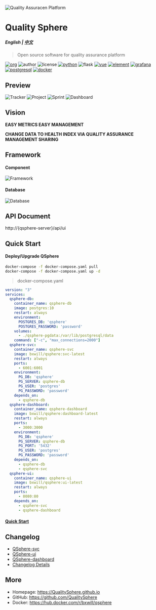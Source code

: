 ![Quality Assuracen Platform](https://qualitysphere.github.io/images/qap.png)

# Quality Sphere

##### English | [中文](README.cn.md)

> Open source software for quality assurance platform

[![org](https://img.shields.io/static/v1?style=for-the-badge&label=org&message=Truth%20%26%20Insurance%20Office&color=597ed9)](http://bx.baoxian-sz.com)
![author](https://img.shields.io/static/v1?style=for-the-badge&label=author&message=v.stone@163.com&color=blue)
![license](https://img.shields.io/github/license/QualitySphere/qsphere?style=for-the-badge)
[![python](https://img.shields.io/static/v1?style=for-the-badge&logo=python&label=Python&message=3.7&color=3776AB)](https://www.python.org)
![flask](https://img.shields.io/static/v1?style=for-the-badge&logo=Flask&label=flask&message=1.1.1&color=000000)
[![vue](https://img.shields.io/static/v1?style=for-the-badge&logo=Vue.js&label=Vue.js&message=2.6.11&color=4FC08D)](https://vuejs.org)
[![element](https://img.shields.io/static/v1?style=for-the-badge&logo=css3&label=element&message=2.13.0&color=579EF8)](https://element.eleme.cn)
[![grafana](https://img.shields.io/static/v1?style=for-the-badge&logo=Grafana&label=grafana&message=6.3.6&color=F46800)](https://grafana.com)
[![postgresql](https://img.shields.io/static/v1?style=for-the-badge&logo=PostgresQL&label=postgresql&message=10&color=336791)](https://www.postgresql.org)
[![docker](https://img.shields.io/static/v1?style=for-the-badge&logo=docker&label=docker&message=bxwill/qsphere&color=2496ED)](https://hub.docker.com/r/bxwill/qsphere)

## Preview

![Tracker](https://qualitysphere.github.io/images/tracker.png)
![Project](https://qualitysphere.github.io/images/project.png)
![Sprint](https://qualitysphere.github.io/images/sprint.png)
![Dashboard](https://qualitysphere.github.io/images/dashboard.png)

## Vision

**EASY METRICS EASY MANAGEMENT**

**CHANGE DATA TO HEALTH INDEX VIA QUALITY ASSURANCE MANAGEMENT SHARING**

## Framework

#### Component

![Framework](https://qualitysphere.github.io/images/framework.svg)

#### Database

![Database](https://qualitysphere.github.io/images/database.svg)

## API Document

http://{qsphere-server}/api/ui

## Quick Start

#### Deploy/Upgrade QSphere

```bash
docker-compose -f docker-compose.yaml pull
docker-compose -f docker-compose.yaml up -d
```

> docker-compose.yaml

```yaml
version: "3"
services:
  qsphere-db:
    container_name: qsphere-db
    image: postgres:10
    restart: always
    environment:
      POSTGRES_DB: 'qsphere'
      POSTGRES_PASSWORD: 'password'
    volumes:
      - ./qsphere-pgdata:/var/lib/postgresql/data
    command: ["-c", "max_connections=2000"]
  qsphere-svc:
    container_name: qsphere-svc
    image: bxwill/qsphere:svc-latest
    restart: always
    ports:
      - 6001:6001
    environment:
      PG_DB: 'qsphere'
      PG_SERVER: qsphere-db
      PG_USER: 'postgres'
      PG_PASSWORD: 'password'
    depends_on:
      - qsphere-db
  qsphere-dashboard:
    container_name: qsphere-dashboard
    image: bxwill/qsphere:dashboard-latest
    restart: always
    ports:
      - 3000:3000
    environment:
      PG_DB: 'qsphere'
      PG_SERVER: qsphere-db
      PG_PORT: '5432'
      PG_USER: 'postgres'
      PG_PASSWORD: 'password'
    depends_on:
      - qsphere-db
      - qsphere-svc
  qsphere-ui:
    container_name: qsphere-ui
    image: bxwill/qsphere:ui-latest
    restart: always
    ports:
      - 8080:80
    depends_on:
      - qsphere-svc
      - qsphere-dashboard
```

#### [Quick Start](https://qualitysphere.github.io/usage)

## Changelog

- [QSphere-svc](https://github.com/QualitySphere/qsphere-svc/releases)
- [QSphere-ui](https://github.com/QualitySphere/qsphere-ui/releases)
- [QSphere-dashboard](https://github.com/QualitySphere/qsphere-dashboard/releases)
- [Changelog Details](https://QualitySphere.github.io/change)

## More

- Homepage: https://QualitySphere.github.io
- GitHub: https://github.com/QualitySphere
- Docker: https://hub.docker.com/r/bxwill/qsphere


